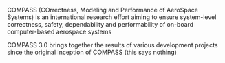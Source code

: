 COMPASS (COrrectness, Modeling and Performance of AeroSpace Systems) is an international research effort aiming to ensure system-level correctness, safety, dependability and performability of on-board computer-based aerospace systems

COMPASS 3.0 brings together the results of various development projects since the original inception of COMPASS (this says nothing)